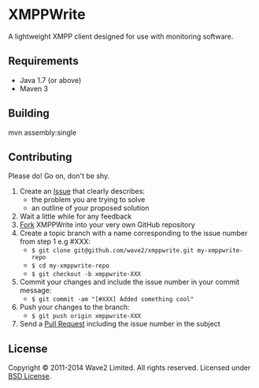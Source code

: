 XMPPWrite
==============

A lightweight XMPP client designed for use with monitoring software.

Requirements
------------

* Java 1.7 (or above)
* Maven 3

Building
--------

mvn assembly:single

Contributing
------------

Please do! Go on, don't be shy.

1. Create an [Issue] that clearly describes:
     * the problem you are trying to solve
     * an outline of your proposed solution
2. Wait a little while for any feedback
3. [Fork] XMPPWrite into your very own GitHub repository
4. Create a topic branch with a name corresponding to the issue number
   from step 1 e.g #XXX:
     * `$ git clone git@github.com/wave2/xmppwrite.git my-xmppwrite-repo`
     * `$ cd my-xmppwrite-repo`
     * `$ git checkout -b xmppwrite-XXX`
5. Commit your changes and include the issue number in your
   commit message:
     * `$ git commit -am "[#XXX] Added something cool"`
6. Push your changes to the branch:
     * `$ git push origin xmppwrite-XXX`
7. Send a [Pull Request] including the issue number in the subject

License
-------

Copyright &copy; 2011-2014 Wave2 Limited. All rights reserved. Licensed under [BSD License].

[BSD License]: https://github.com/wave2/xmppwrite/raw/master/LICENSE
[Fork]: http://help.github.com/fork-a-repo
[Issue]: https://github.com/wave2/xmppwrite/issues
[Pull Request]: http://help.github.com/pull-requests
